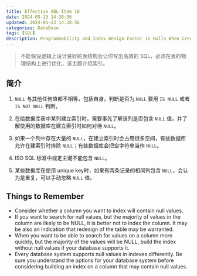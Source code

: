 ```yaml
---
title: Effective SQL Item 10
date: 2024-05-13 14:38:56
updated: 2024-05-13 14:38:56
categories: DataBase
tags: [SQL]
description: Programmability and Index Design Factor in Nulls When Creating Indexes
---
```


> 不能假设逻辑上设计良好的表结构会让你写出高效的 SQL，必须在表的物理结构上进行优化，该主题介绍索引。

## 简介
1. `NULL` 与其他任何值都不相等，包括自身，判断是否为 `NULL` 要用 `IS NULL` 或者 `IS NOT NULL` 判断。

2. 在给数据库表中某列建立索引时，需要事先了解该列是否包含 `NULL` 值，并了解使用的数据库在建立索引时如何对待 `NULL`。

3. 如果一个列中存在大量的 `NULL`，在建立索引时会占用很多空间，有些数据库允许在建索引时排除 `NULL`；有些数据库会把空字符串当作 `NULL`。

4. ISO SQL 标准中规定主键不能包含 `NULL`。

5. 某些数据库在使用 unique key时，如果有两条记录的相同列包含 `NULL`，会认为是重复，可以手动忽略 `NULL` 值。


## Things to Remember
- Consider whether a column you want to index will contain null values.
- If you want to search for null values, but the majority of values in the column are likely to be NULL, it is better not to index the column. It may be also an indication that redesign of the table may be warranted.
- When you want to be able to search for values on a column more quickly, but the majority of the values will be NULL, build the index without null values if your database supports it.
- Every database system supports null values in indexes differently. Be sure you understand the options for your database system before considering building an index on a column that may contain null values.
